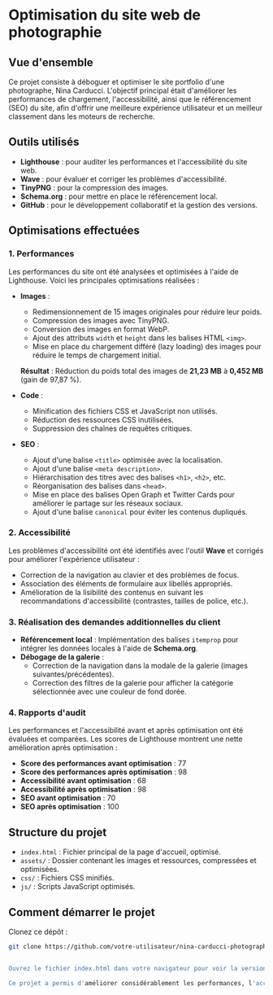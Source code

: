 # Optimisation du site web de photographie

## Vue d'ensemble

Ce projet consiste à déboguer et optimiser le site portfolio d'une photographe, Nina Carducci. L'objectif principal était d'améliorer les performances de chargement, l'accessibilité, ainsi que le référencement (SEO) du site, afin d'offrir une meilleure expérience utilisateur et un meilleur classement dans les moteurs de recherche.

## Outils utilisés

- **Lighthouse** : pour auditer les performances et l'accessibilité du site web.
- **Wave** : pour évaluer et corriger les problèmes d'accessibilité.
- **TinyPNG** : pour la compression des images.
- **Schema.org** : pour mettre en place le référencement local.
- **GitHub** : pour le développement collaboratif et la gestion des versions.

## Optimisations effectuées

### 1. Performances

Les performances du site ont été analysées et optimisées à l'aide de Lighthouse. Voici les principales optimisations réalisées :

- **Images** :
  - Redimensionnement de 15 images originales pour réduire leur poids.
  - Compression des images avec TinyPNG.
  - Conversion des images en format WebP.
  - Ajout des attributs `width` et `height` dans les balises HTML `<img>`.
  - Mise en place du chargement différé (lazy loading) des images pour réduire le temps de chargement initial.

  **Résultat** : Réduction du poids total des images de **21,23 MB** à **0,452 MB** (gain de 97,87 %).

- **Code** :
  - Minification des fichiers CSS et JavaScript non utilisés.
  - Réduction des ressources CSS inutilisées.
  - Suppression des chaînes de requêtes critiques.

- **SEO** :
  - Ajout d'une balise `<title>` optimisée avec la localisation.
  - Ajout d'une balise `<meta description>`.
  - Hiérarchisation des titres avec des balises `<h1>`, `<h2>`, etc.
  - Réorganisation des balises dans `<head>`.
  - Mise en place des balises Open Graph et Twitter Cards pour améliorer le partage sur les réseaux sociaux.
  - Ajout d'une balise `canonical` pour éviter les contenus dupliqués.

### 2. Accessibilité

Les problèmes d'accessibilité ont été identifiés avec l'outil **Wave** et corrigés pour améliorer l'expérience utilisateur :

- Correction de la navigation au clavier et des problèmes de focus.
- Association des éléments de formulaire aux libellés appropriés.
- Amélioration de la lisibilité des contenus en suivant les recommandations d'accessibilité (contrastes, tailles de police, etc.).

### 3. Réalisation des demandes additionnelles du client

- **Référencement local** : Implémentation des balises `itemprop` pour intégrer les données locales à l'aide de **Schema.org**.
- **Débogage de la galerie** :
  - Correction de la navigation dans la modale de la galerie (images suivantes/précédentes).
  - Correction des filtres de la galerie pour afficher la catégorie sélectionnée avec une couleur de fond dorée.

### 4. Rapports d'audit

Les performances et l'accessibilité avant et après optimisation ont été évaluées et comparées. Les scores de Lighthouse montrent une nette amélioration après optimisation :

- **Score des performances avant optimisation** : 77
- **Score des performances après optimisation** : 98
- **Accessibilité avant optimisation** : 68
- **Accessibilité après optimisation** : 98
- **SEO avant optimisation** : 70
- **SEO après optimisation** : 100

## Structure du projet

- `index.html` : Fichier principal de la page d'accueil, optimisé.
- `assets/` : Dossier contenant les images et ressources, compressées et optimisées.
- `css/` : Fichiers CSS minifiés.
- `js/` : Scripts JavaScript optimisés.

## Comment démarrer le projet

Clonez ce dépôt :
```bash
git clone https://github.com/votre-utilisateur/nina-carducci-photographe.git'''


Ouvrez le fichier index.html dans votre navigateur pour voir la version optimisée du site.Conclusion

Ce projet a permis d'améliorer considérablement les performances, l'accessibilité et le référencement du site de Nina Carducci. Ces modifications assurent une meilleure visibilité sur les moteurs de recherche et une expérience utilisateur plus fluide.
